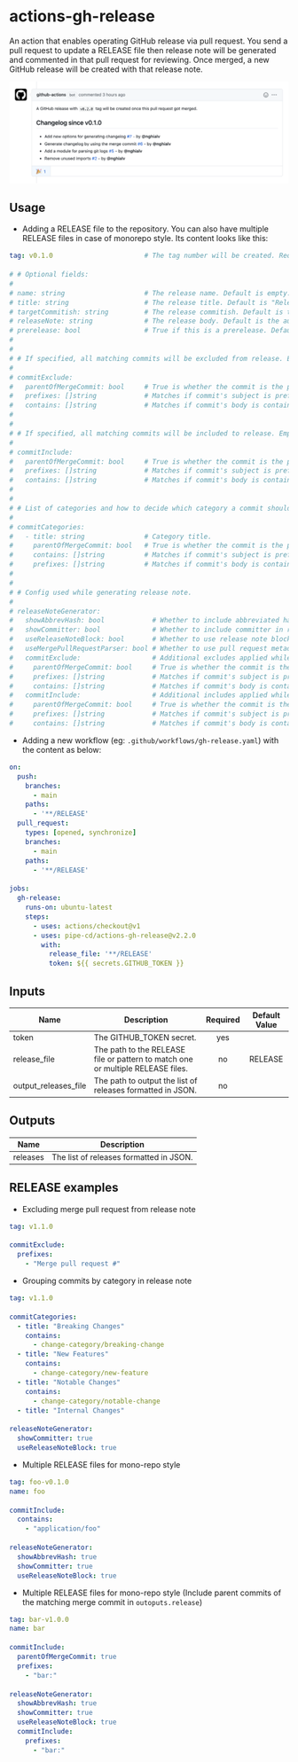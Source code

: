 # actions-gh-release

An action that enables operating GitHub release via pull request. You send a pull request to update a RELEASE file then release note will be generated and commented in that pull request for reviewing. Once merged, a new GitHub release will be created with that release note.

![](https://github.com/pipe-cd/actions-gh-release/blob/main/assets/changelog-comment.png)

## Usage

- Adding a RELEASE file to the repository. You can also have multiple RELEASE files in case of monorepo style. Its content looks like this:

``` yaml
tag: v0.1.0                       # The tag number will be created. Required.

# # Optional fields:
#
# name: string                    # The release name. Default is empty.
# title: string                   # The release title. Default is "Release ${tag}".
# targetCommitish: string         # The release commitish. Default is the merged commit.
# releaseNote: string             # The release body. Default is the auto-generated release note.
# prerelease: bool                # True if this is a prerelease. Default is false.
#
#
# # If specified, all matching commits will be excluded from release. Empty means excluding nothing.
#
# commitExclude:
#   parentOfMergeCommit: bool     # True is whether the commit is the parent commit of the matching merge commit. Default is false.
#   prefixes: []string            # Matches if commit's subject is prefixed by one of the given values. Default is emtpy.
#   contains: []string            # Matches if commit's body is containing one of the given values. Default is emtpy.
#
#
# # If specified, all matching commits will be included to release. Empty means including alls.
#
# commitInclude:
#   parentOfMergeCommit: bool     # True is whether the commit is the parent commit of the matching merge commit. Default is false.
#   prefixes: []string            # Matches if commit's subject is prefixed by one of the given values. Default is emtpy.
#   contains: []string            # Matches if commit's body is containing one of the given values. Default is emtpy.
#
#
# # List of categories and how to decide which category a commit should belong to.
#
# commitCategories:
#   - title: string               # Category title.
#     parentOfMergeCommit: bool   # True is whether the commit is the parent commit of the matching merge commit. Default is false.
#     contains: []string          # Matches if commit's subject is prefixed by one of the given values. Default is emtpy.
#     prefixes: []string          # Matches if commit's body is containing one of the given values. Default is emtpy.
#
#
# # Config used while generating release note.
#
# releaseNoteGenerator:
#   showAbbrevHash: bool            # Whether to include abbreviated hash value in release note. Default is false.
#   showCommitter: bool             # Whether to include committer in release note. Default is true.
#   useReleaseNoteBlock: bool       # Whether to use release note block instead of commit message. Default is false.
#   useMergePullRequestParser: bool # Whether to use pull request metadata instead of commit message. Default is false.
#   commitExclude:                  # Additional excludes applied while generating release note.
#     parentOfMergeCommit: bool     # True is whether the commit is the parent commit of the matching merge commit. Default is false.
#     prefixes: []string            # Matches if commit's subject is prefixed by one of the given values. Default is emtpy.
#     contains: []string            # Matches if commit's body is containing one of the given values. Default is emtpy.
#   commitInclude:                  # Additional includes applied while generating release note.
#     parentOfMergeCommit: bool     # True is whether the commit is the parent commit of the matching merge commit. Default is false.
#     prefixes: []string            # Matches if commit's subject is prefixed by one of the given values. Default is emtpy.
#     contains: []string            # Matches if commit's body is containing one of the given values. Default is emtpy.
```

- Adding a new workflow (eg: `.github/workflows/gh-release.yaml`) with the content as below:

```yaml
on:
  push:
    branches:    
      - main
    paths:
      - '**/RELEASE'
  pull_request:
    types: [opened, synchronize]
    branches:
      - main
    paths:
      - '**/RELEASE'

jobs:
  gh-release:
    runs-on: ubuntu-latest
    steps:
      - uses: actions/checkout@v1
      - uses: pipe-cd/actions-gh-release@v2.2.0
        with:
          release_file: '**/RELEASE'
          token: ${{ secrets.GITHUB_TOKEN }}
```

## Inputs

| Name                  | Description                                                                       | Required | Default Value |
|-----------------------|-----------------------------------------------------------------------------------|:--------:|:-------------:|
| token                 | The GITHUB_TOKEN secret.                                                          |    yes   |               |
| release_file          | The path to the RELEASE file or pattern to match one or multiple RELEASE files.   |    no    |    RELEASE    |
| output_releases_file  | The path to output the list of releases formatted in JSON.                        |    no    |               |

## Outputs

| Name            | Description                                          |
|-----------------|------------------------------------------------------|
| releases        | The list of releases formatted in JSON.              |

## RELEASE examples

- Excluding merge pull request from release note

``` yaml
tag: v1.1.0

commitExclude:
  prefixes:
    - "Merge pull request #"
```

- Grouping commits by category in release note

``` yaml
tag: v1.1.0

commitCategories:
  - title: "Breaking Changes"
    contains:
      - change-category/breaking-change
  - title: "New Features"
    contains:
      - change-category/new-feature
  - title: "Notable Changes"
    contains:
      - change-category/notable-change
  - title: "Internal Changes"

releaseNoteGenerator:
  showCommitter: true
  useReleaseNoteBlock: true
```

- Multiple RELEASE files for mono-repo style

``` yaml
tag: foo-v0.1.0
name: foo

commitInclude:
  contains:
    - "application/foo"

releaseNoteGenerator:
  showAbbrevHash: true
  showCommitter: true
  useReleaseNoteBlock: true
```

- Multiple RELEASE files for mono-repo style (Include parent commits of the matching merge commit in `outoputs.release`)


``` yaml
tag: bar-v1.0.0
name: bar

commitInclude:
  parentOfMergeCommit: true
  prefixes:
    - "bar:"

releaseNoteGenerator:
  showAbbrevHash: true
  showCommitter: true
  useReleaseNoteBlock: true
  commitInclude:
    prefixes:
      - "bar:"
```
